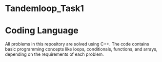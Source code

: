 # Tandemloop_Task1
# Coding Language

All problems in this repository are solved using C++. The code contains basic programming concepts like loops, conditionals, functions, and arrays, depending on the requirements of each problem.
